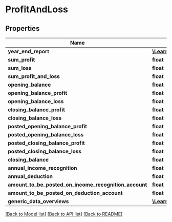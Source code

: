 # ProfitAndLoss

## Properties
Name | Type | Description | Notes
------------ | ------------- | ------------- | -------------
**year_end_report** | [**\Learnist\Tripletex\Model\YearEndReport**](YearEndReport.md) |  | [optional] 
**sum_profit** | **float** |  | [optional] 
**sum_loss** | **float** |  | [optional] 
**sum_profit_and_loss** | **float** |  | [optional] 
**opening_balance** | **float** |  | [optional] 
**opening_balance_profit** | **float** |  | [optional] 
**opening_balance_loss** | **float** |  | [optional] 
**closing_balance_profit** | **float** |  | [optional] 
**closing_balance_loss** | **float** |  | [optional] 
**posted_opening_balance_profit** | **float** |  | [optional] 
**posted_opening_balance_loss** | **float** |  | [optional] 
**posted_closing_balance_profit** | **float** |  | [optional] 
**posted_closing_balance_loss** | **float** |  | [optional] 
**closing_balance** | **float** |  | [optional] 
**annual_income_recognition** | **float** |  | [optional] 
**annual_deduction** | **float** |  | [optional] 
**amount_to_be_posted_on_income_recognition_account** | **float** |  | [optional] 
**amount_to_be_posted_on_deduction_account** | **float** |  | [optional] 
**generic_data_overviews** | [**\Learnist\Tripletex\Model\GenericDataOverview[]**](GenericDataOverview.md) |  | [optional] 

[[Back to Model list]](../../README.md#documentation-for-models) [[Back to API list]](../../README.md#documentation-for-api-endpoints) [[Back to README]](../../README.md)

